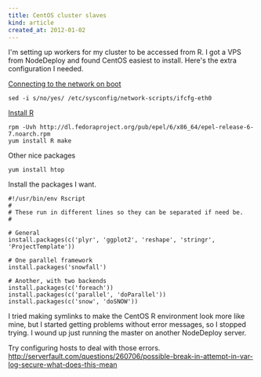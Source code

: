 ```yaml
---
title: CentOS cluster slaves
kind: article
created_at: 2012-01-02
---
```

I'm setting up workers for my cluster to be accessed from R. I got a VPS from
NodeDeploy and found CentOS easiest to install. Here's the extra configuration
I needed.

[Connecting to the network on boot](http://www.centos.org/docs/5/html/Deployment_Guide-en-US/s1-dhcp-configuring-client.html)

    sed -i s/no/yes/ /etc/sysconfig/network-scripts/ifcfg-eth0

[Install R](http://stackoverflow.com/questions/9468164/problems-installing-r-on-linux-centos-6-2)

    rpm -Uvh http://dl.fedoraproject.org/pub/epel/6/x86_64/epel-release-6-7.noarch.rpm  
    yum install R make

Other nice packages

    yum install htop

Install the packages I want.

    #!/usr/bin/env Rscript
    #
    # These run in different lines so they can be separated if need be.
    #

    # General
    install.packages(c('plyr', 'ggplot2', 'reshape', 'stringr', 'ProjectTemplate'))

    # One parallel framework
    install.packages('snowfall')

    # Another, with two backends
    install.packages(c('foreach'))
    install.packages(c('parallel', 'doParallel'))
    install.packages(c('snow', 'doSNOW'))

I tried making symlinks to make the CentOS R environment look more like mine,
but I started getting problems without error messages, so I stopped trying.
I wound up just running the master on another NodeDeploy server.

Try configuring hosts to deal with those errors.
http://serverfault.com/questions/260706/possible-break-in-attempt-in-var-log-secure-what-does-this-mean
